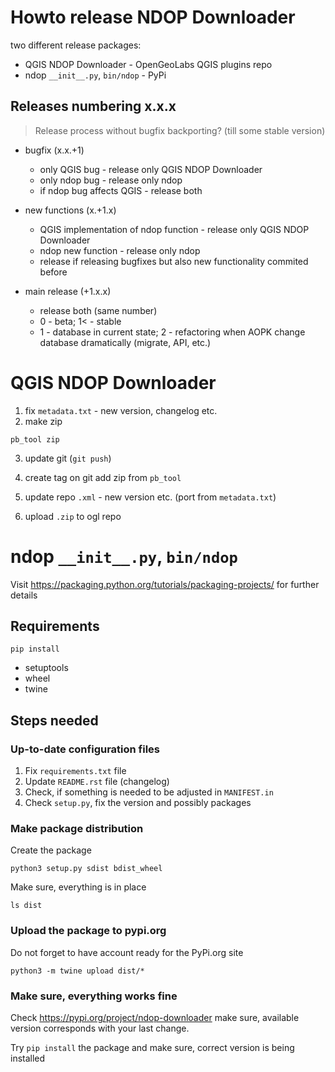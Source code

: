 # Howto release NDOP Downloader

two different release packages:

- QGIS NDOP Downloader - OpenGeoLabs QGIS plugins repo
- ndop `__init__.py`, `bin/ndop` - PyPi

## Releases numbering x.x.x

>Release process without bugfix backporting? (till some stable version)

- bugfix (x.x.+1)

    - only QGIS bug - release only QGIS NDOP Downloader
    - only ndop bug - release only ndop
    - if ndop bug affects QGIS - release both

- new functions (x.+1.x)

    - QGIS implementation of ndop function  - release only QGIS NDOP Downloader
    - ndop new function - release only ndop
    - release if releasing bugfixes but also new functionality commited before

    
- main release (+1.x.x)

    - release both (same number)
    - 0 - beta; 1< - stable
    - 1 - database in current state; 2 - refactoring when AOPK change database dramatically (migrate, API, etc.)


# QGIS NDOP Downloader

1. fix `metadata.txt` - new version, changelog etc.
2. make zip
```
pb_tool zip
```
3. update git (`git push`)
4. create tag on git add zip from `pb_tool`

5. update repo `.xml` - new version etc. (port from `metadata.txt`)
6. upload `.zip` to ogl repo


# ndop `__init__.py`, `bin/ndop`

Visit https://packaging.python.org/tutorials/packaging-projects/ for further
details

## Requirements

`pip install` 

* setuptools
* wheel 
* twine 

## Steps needed


### Up-to-date configuration files

1. Fix `requirements.txt` file
2. Update `README.rst` file (changelog)
3. Check, if something is needed to be adjusted in `MANIFEST.in`
4. Check `setup.py`, fix the version and possibly packages

### Make package distribution

Create the package

```
python3 setup.py sdist bdist_wheel
```

Make sure, everything is in place

```
ls dist
```

### Upload the package to pypi.org

Do not forget to have account ready for the PyPi.org site

```
python3 -m twine upload dist/*
```

### Make sure, everything works fine

Check https://pypi.org/project/ndop-downloader make sure, available version
corresponds with your last change.

Try `pip install` the package and make sure, correct version is being installed



